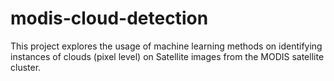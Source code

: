 # modis-cloud-detection
This project explores the usage of machine learning methods on identifying instances of clouds (pixel level) on Satellite images from the MODIS satellite cluster.
